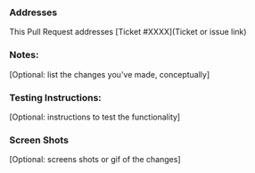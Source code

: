 ### Addresses
This Pull Request addresses [Ticket #XXXX](Ticket or issue link)

### Notes:
[Optional: list the changes you've made, conceptually]

### Testing Instructions:
[Optional: instructions to test the functionality]

### Screen Shots
[Optional: screens shots or gif of the changes]
